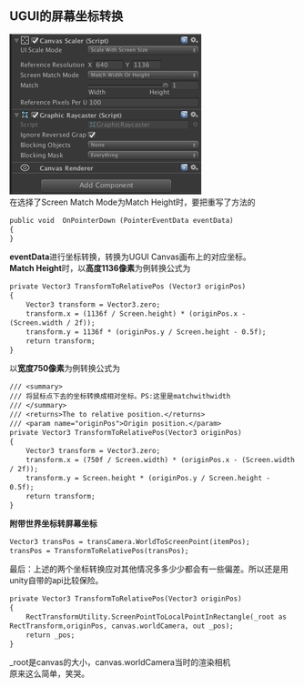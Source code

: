 ## UGUI的屏幕坐标转换
![UGUI1](pic/UGUI1.png)  
在选择了Screen Match Mode为Match Height时，要把重写了方法的  

	public void  OnPointerDown (PointerEventData eventData)
	{
	}
**eventData**进行坐标转换，转换为UGUI Canvas画布上的对应坐标。  
**Match Height**时，以**高度1136像素**为例转换公式为  

    private Vector3 TransformToRelativePos (Vector3 originPos)
    {
        Vector3 transform = Vector3.zero;
        transform.x = (1136f / Screen.height) * (originPos.x - (Screen.width / 2f));
        transform.y = 1136f * (originPos.y / Screen.height - 0.5f);
        return transform;
    }

以**宽度750像素**为例转换公式为  

    /// <summary>
    /// 将鼠标点下去的坐标转换成相对坐标。PS:这里是matchwithwidth
    /// </summary>
    /// <returns>The to relative position.</returns>
    /// <param name="originPos">Origin position.</param>
    private Vector3 TransformToRelativePos(Vector3 originPos)
    {
        Vector3 transform = Vector3.zero;
        transform.x = (750f / Screen.width) * (originPos.x - (Screen.width / 2f));
        transform.y = Screen.height * (originPos.y / Screen.height - 0.5f);
        return transform;
    }


**附带世界坐标转屏幕坐标**

	Vector3 transPos = transCamera.WorldToScreenPoint(itemPos);
    transPos = TransformToRelativePos(transPos);  

最后：上述的两个坐标转换应对其他情况多多少少都会有一些偏差。所以还是用unity自带的api比较保险。  

    private Vector3 TransformToRelativePos(Vector3 originPos)
    {
        RectTransformUtility.ScreenPointToLocalPointInRectangle(_root as RectTransform,originPos, canvas.worldCamera, out _pos);
        return _pos;
    }
_root是canvas的大小，canvas.worldCamera当时的渲染相机  
原来这么简单，笑哭。
